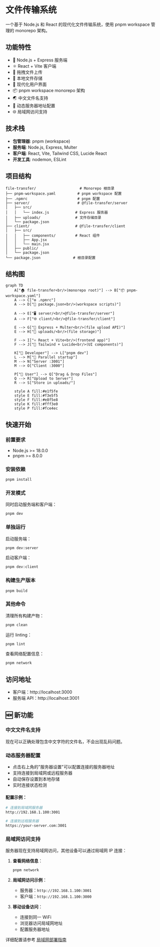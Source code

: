 # 文件传输系统

一个基于 Node.js 和 React 的现代化文件传输系统，使用 pnpm workspace 管理的 monorepo 架构。

## 功能特性

- 🚀 Node.js + Express 服务端
- ⚛️ React + Vite 客户端
- 📁 拖拽文件上传
- 💾 本地文件存储
- 🎨 现代化用户界面
- 📦 pnpm workspace monorepo 架构
- 🌏 中文文件名支持
- 🔧 动态服务器地址配置
- 🌐 局域网访问支持

## 技术栈

- **包管理器**: pnpm (workspace)
- **服务端**: Node.js, Express, Multer
- **客户端**: React, Vite, Tailwind CSS, Lucide React
- **开发工具**: nodemon, ESLint

## 项目结构

```
file-transfer/                    # Monorepo 根目录
├── pnpm-workspace.yaml          # pnpm workspace 配置
├── .npmrc                       # pnpm 配置
├── server/                      # @file-transfer/server
│   ├── src/
│   │   └── index.js            # Express 服务器
│   ├── uploads/                # 文件存储目录
│   └── package.json
├── client/                     # @file-transfer/client
│   ├── src/
│   │   ├── components/         # React 组件
│   │   ├── App.jsx
│   │   └── main.jsx
│   ├── public/
│   └── package.json
└── package.json               # 根目录配置
```

## 结构图
```mermaid
graph TD
    A["🏠 file-transfer<br/>(monorepo root)"] --> B["📦 pnpm-workspace.yaml"]
    A --> C["⚙️ .npmrc"]
    A --> D["📄 package.json<br/>(workspace scripts)"]
    
    A --> E["🖥️ server/<br/>@file-transfer/server"]
    A --> F["🌐 client/<br/>@file-transfer/client"]
    
    E --> G["📡 Express + Multer<br/>(file upload API)"]
    E --> H["📁 uploads/<br/>(file storage)"]
    
    F --> I["⚛️ React + Vite<br/>(frontend app)"]
    F --> J["🎨 Tailwind + Lucide<br/>(UI components)"]
    
    K["👤 Developer"] --> L["pnpm dev"]
    L --> M["🔄 Parallel startup"]
    M --> N["Server :3001"]
    M --> O["Client :3000"]
    
    P["📱 User"] --> Q["Drag & Drop Files"]
    Q --> R["Upload to Server"]
    R --> S["Store in uploads/"]
    
    style A fill:#e1f5fe
    style E fill:#f3e5f5
    style F fill:#e8f5e8
    style K fill:#fff3e0
    style P fill:#fce4ec
```

## 快速开始

### 前置要求
- Node.js >= 18.0.0
- pnpm >= 8.0.0

### 安装依赖
```bash
pnpm install
```

### 开发模式
同时启动服务端和客户端：
```bash
pnpm dev
```

### 单独运行
启动服务端：
```bash
pnpm dev:server
```

启动客户端：
```bash
pnpm dev:client
```

### 构建生产版本
```bash
pnpm build
```

### 其他命令
清理所有构建产物：
```bash
pnpm clean
```

运行 linting：
```bash
pnpm lint
```

查看网络配置信息：
```bash
pnpm network
```

## 访问地址

- 客户端：http://localhost:3000
- 服务端 API：http://localhost:3001

## 🆕 新功能

### 中文文件名支持
现在可以正确处理包含中文字符的文件名，不会出现乱码问题。

### 动态服务器配置
- 点击右上角的"服务器设置"可以配置连接的服务器地址
- 支持连接到局域网或远程服务器
- 自动保存设置到本地存储
- 实时连接状态检测

#### 配置示例：
```bash
# 连接到局域网服务器
http://192.168.1.100:3001

# 连接到远程服务器  
https://your-server.com:3001
```

### 局域网访问支持
服务器现在支持局域网访问，其他设备可以通过局域网 IP 连接：

1. **查看网络信息**：
   ```bash
   pnpm network
   ```

2. **局域网访问示例**：
   - 服务器：`http://192.168.1.100:3001`
   - 客户端：`http://192.168.1.100:3000`

3. **移动设备访问**：
   - 连接到同一 WiFi
   - 浏览器访问局域网地址
   - 配置服务器地址

详细配置请参考 [局域网部署指南](./NETWORK.md)
